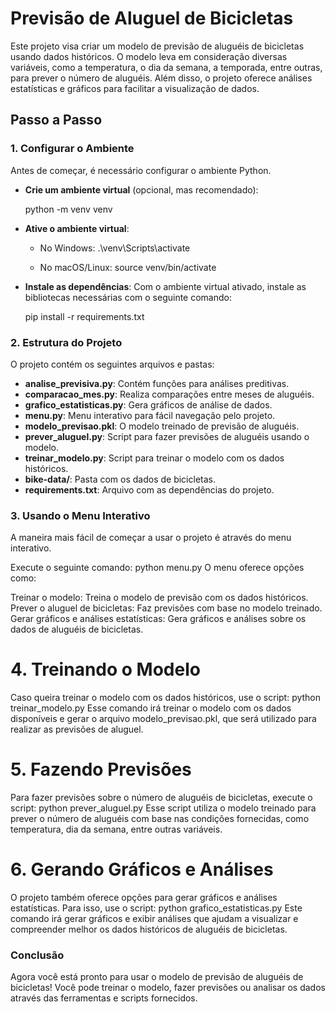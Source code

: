 # Previsão de Aluguel de Bicicletas

Este projeto visa criar um modelo de previsão de aluguéis de bicicletas usando dados históricos. O modelo leva em consideração diversas variáveis, como a temperatura, o dia da semana, a temporada, entre outras, para prever o número de aluguéis. Além disso, o projeto oferece análises estatísticas e gráficos para facilitar a visualização de dados.

## Passo a Passo

### 1. Configurar o Ambiente

Antes de começar, é necessário configurar o ambiente Python.

- **Crie um ambiente virtual** (opcional, mas recomendado):

    python -m venv venv
   
- **Ative o ambiente virtual**:
  - No Windows:
    .\venv\Scripts\activate
   
  - No macOS/Linux:
    source venv/bin/activate
   
- **Instale as dependências**: Com o ambiente virtual ativado, instale as bibliotecas necessárias com o seguinte comando:

    pip install -r requirements.txt
   
### 2. Estrutura do Projeto

O projeto contém os seguintes arquivos e pastas:

- **analise_previsiva.py**: Contém funções para análises preditivas.
- **comparacao_mes.py**: Realiza comparações entre meses de aluguéis.
- **grafico_estatisticas.py**: Gera gráficos de análise de dados.
- **menu.py**: Menu interativo para fácil navegação pelo projeto.
- **modelo_previsao.pkl**: O modelo treinado de previsão de aluguéis.
- **prever_aluguel.py**: Script para fazer previsões de aluguéis usando o modelo.
- **treinar_modelo.py**: Script para treinar o modelo com os dados históricos.
- **bike-data/**: Pasta com os dados de bicicletas.
- **requirements.txt**: Arquivo com as dependências do projeto.

### 3. Usando o Menu Interativo

A maneira mais fácil de começar a usar o projeto é através do menu interativo.

Execute o seguinte comando:
python menu.py
O menu oferece opções como:

Treinar o modelo: Treina o modelo de previsão com os dados históricos.
Prever o aluguel de bicicletas: Faz previsões com base no modelo treinado.
Gerar gráficos e análises estatísticas: Gera gráficos e análises sobre os dados de aluguéis de bicicletas.

# 4. Treinando o Modelo
Caso queira treinar o modelo com os dados históricos, use o script:
python treinar_modelo.py
Esse comando irá treinar o modelo com os dados disponíveis e gerar o arquivo modelo_previsao.pkl, que será utilizado para realizar as previsões de aluguel.

# 5. Fazendo Previsões
Para fazer previsões sobre o número de aluguéis de bicicletas, execute o script:
python prever_aluguel.py
Esse script utiliza o modelo treinado para prever o número de aluguéis com base nas condições fornecidas, como temperatura, dia da semana, entre outras variáveis.

# 6. Gerando Gráficos e Análises
O projeto também oferece opções para gerar gráficos e análises estatísticas. Para isso, use o script:
python grafico_estatisticas.py
Este comando irá gerar gráficos e exibir análises que ajudam a visualizar e compreender melhor os dados históricos de aluguéis de bicicletas.

### Conclusão
Agora você está pronto para usar o modelo de previsão de aluguéis de bicicletas! Você pode treinar o modelo, fazer previsões ou analisar os dados através das ferramentas e scripts fornecidos.
